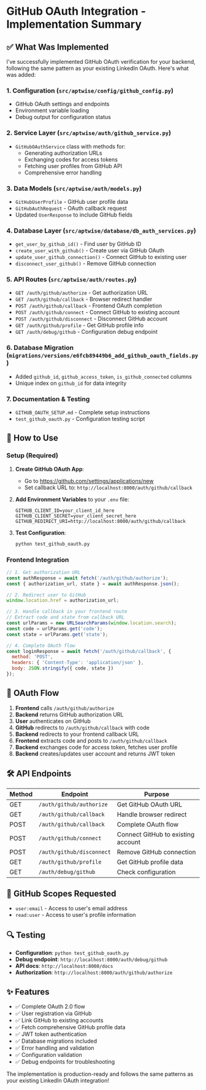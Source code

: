 # GitHub OAuth Integration - Implementation Summary

## ✅ What Was Implemented

I've successfully implemented GitHub OAuth verification for your backend, following the same pattern as your existing LinkedIn OAuth. Here's what was added:

### 1. **Configuration** (`src/aptwise/config/github_config.py`)
- GitHub OAuth settings and endpoints
- Environment variable loading
- Debug output for configuration status

### 2. **Service Layer** (`src/aptwise/auth/github_service.py`)
- `GitHubOAuthService` class with methods for:
  - Generating authorization URLs
  - Exchanging codes for access tokens
  - Fetching user profiles from GitHub API
  - Comprehensive error handling

### 3. **Data Models** (`src/aptwise/auth/models.py`)
- `GitHubUserProfile` - GitHub user profile data
- `GitHubAuthRequest` - OAuth callback request
- Updated `UserResponse` to include GitHub fields

### 4. **Database Layer** (`src/aptwise/database/db_auth_services.py`)
- `get_user_by_github_id()` - Find user by GitHub ID
- `create_user_with_github()` - Create user via GitHub OAuth
- `update_user_github_connection()` - Connect GitHub to existing user
- `disconnect_user_github()` - Remove GitHub connection

### 5. **API Routes** (`src/aptwise/auth/routes.py`)
- `GET /auth/github/authorize` - Get authorization URL
- `GET /auth/github/callback` - Browser redirect handler
- `POST /auth/github/callback` - Frontend OAuth completion
- `POST /auth/github/connect` - Connect GitHub to existing account
- `POST /auth/github/disconnect` - Disconnect GitHub account
- `GET /auth/github/profile` - Get GitHub profile info
- `GET /auth/debug/github` - Configuration debug endpoint

### 6. **Database Migration** (`migrations/versions/e6fcb89449b6_add_github_oauth_fields.py`)
- Added `github_id`, `github_access_token`, `is_github_connected` columns
- Unique index on `github_id` for data integrity

### 7. **Documentation & Testing**
- `GITHUB_OAUTH_SETUP.md` - Complete setup instructions
- `test_github_oauth.py` - Configuration testing script

## 🚀 How to Use

### Setup (Required)
1. **Create GitHub OAuth App**:
   - Go to https://github.com/settings/applications/new
   - Set callback URL to: `http://localhost:8000/auth/github/callback`

2. **Add Environment Variables** to your `.env` file:
   ```env
   GITHUB_CLIENT_ID=your_client_id_here
   GITHUB_CLIENT_SECRET=your_client_secret_here
   GITHUB_REDIRECT_URI=http://localhost:8000/auth/github/callback
   ```

3. **Test Configuration**:
   ```bash
   python test_github_oauth.py
   ```

### Frontend Integration
```javascript
// 1. Get authorization URL
const authResponse = await fetch('/auth/github/authorize');
const { authorization_url, state } = await authResponse.json();

// 2. Redirect user to GitHub
window.location.href = authorization_url;

// 3. Handle callback in your frontend route
// Extract code and state from callback URL
const urlParams = new URLSearchParams(window.location.search);
const code = urlParams.get('code');
const state = urlParams.get('state');

// 4. Complete OAuth flow
const loginResponse = await fetch('/auth/github/callback', {
  method: 'POST',
  headers: { 'Content-Type': 'application/json' },
  body: JSON.stringify({ code, state })
});
```

## 🔄 OAuth Flow

1. **Frontend** calls `/auth/github/authorize`
2. **Backend** returns GitHub authorization URL
3. **User** authenticates on GitHub
4. **GitHub** redirects to `/auth/github/callback` with code
5. **Backend** redirects to your frontend callback URL
6. **Frontend** extracts code and posts to `/auth/github/callback`
7. **Backend** exchanges code for access token, fetches user profile
8. **Backend** creates/updates user account and returns JWT token

## 🛠 API Endpoints

| Method | Endpoint | Purpose |
|--------|----------|---------|
| GET | `/auth/github/authorize` | Get GitHub OAuth URL |
| GET | `/auth/github/callback` | Handle browser redirect |
| POST | `/auth/github/callback` | Complete OAuth flow |
| POST | `/auth/github/connect` | Connect GitHub to existing account |
| POST | `/auth/github/disconnect` | Remove GitHub connection |
| GET | `/auth/github/profile` | Get GitHub profile data |
| GET | `/auth/debug/github` | Check configuration |

## 🎯 GitHub Scopes Requested
- `user:email` - Access to user's email address
- `read:user` - Access to user's profile information

## 🔍 Testing
- **Configuration**: `python test_github_oauth.py`
- **Debug endpoint**: `http://localhost:8000/auth/debug/github`
- **API docs**: `http://localhost:8000/docs`
- **Authorization**: `http://localhost:8000/auth/github/authorize`

## ✨ Features
- ✅ Complete OAuth 2.0 flow
- ✅ User registration via GitHub
- ✅ Link GitHub to existing accounts
- ✅ Fetch comprehensive GitHub profile data
- ✅ JWT token authentication
- ✅ Database migrations included
- ✅ Error handling and validation
- ✅ Configuration validation
- ✅ Debug endpoints for troubleshooting

The implementation is production-ready and follows the same patterns as your existing LinkedIn OAuth integration!
